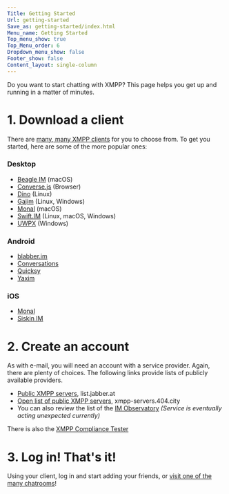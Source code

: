 ```yaml
---
Title: Getting Started
Url: getting-started
Save_as: getting-started/index.html
Menu_name: Getting Started
Top_menu_show: true
Top_Menu_order: 6
Dropdown_menu_show: false
Footer_show: false
Content_layout: single-column
---
```


Do you want to start chatting with XMPP? This page helps you get up and running in a matter of minutes.

# 1. Download a client

There are [many, many XMPP clients](/software/clients) for you to choose from. To get you started, here are some of the more popular ones:

### Desktop

  * [Beagle IM](https://beagle.im/) (macOS)
  * [Converse.js](https://conversejs.org/) (Browser)
  * [Dino](https://dino.im/) (Linux)
  * [Gajim](https://gajim.org/) (Linux, Windows)
  * [Monal](https://monal.im/) (macOS)
  * [Swift.IM](https://swift.im/swift.html) (Linux, macOS, Windows)
  * [UWPX](https://uwpx.org/) (Windows)
  
### Android

  * [blabber.im](https://blabber.im./)
  * [Conversations](https://conversations.im/)
  * [Quicksy](https://quicksy.im/)
  * [Yaxim](https://yax.im.)
  
### iOS

  * [Monal](https://monal.im/)
  * [Siskin IM](https://siskin.im/)

# 2. Create an account

As with e-mail, you will need an account with a service provider. Again, there are plenty of choices. The following links provide lists of publicly available providers.

* [Public XMPP servers](https://list.jabber.at/), list.jabber.at
* [Open list of public XMPP servers](https://xmpp-servers.404.city), xmpp-servers.404.city
* You can also review the list of the [IM Observatory](https://xmpp.net/list.php) _(Service is eventually acting unexpected currently)_

There is also the [XMPP Compliance Tester](https://compliance.conversations.im/old/)

# 3. Log in! That's it!

Using your client, log in and start adding your friends, or [visit one of the many chatrooms](https://search.jabber.network/)!
